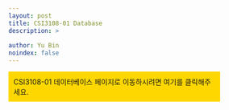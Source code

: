 ```yaml
---
layout: post
title: CSI3108-01 Database
description: >
  
author: Yu Bin
noindex: false
---
```


<div style=" background-color: gold; padding:10px; width: 400px; height: auto; cursor: pointer;" onclick="location.href='https://www.google.com/';"
Viewer
>
CSI3108-01 데이터베이스 페이지로 이동하시려면 
여기를 클릭해주세요.
</div>
